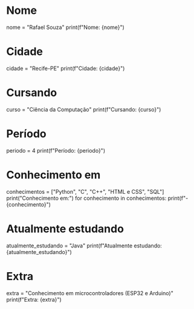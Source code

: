 # Nome
nome = "Rafael Souza"
print(f"Nome: {nome}")

# Cidade
cidade = "Recife-PE"
print(f"Cidade: {cidade}")

# Cursando
curso = "Ciência da Computação"
print(f"Cursando: {curso}")

# Período
periodo = 4
print(f"Período: {periodo}")

# Conhecimento em
conhecimentos = ["Python", "C", "C++", "HTML e CSS", "SQL"]
print("Conhecimento em:")
for conhecimento in conhecimentos:
    print(f"- {conhecimento}")

# Atualmente estudando
atualmente_estudando = "Java"
print(f"Atualmente estudando: {atualmente_estudando}")

# Extra
extra = "Conhecimento em microcontroladores (ESP32 e Arduino)"
print(f"Extra: {extra}")
